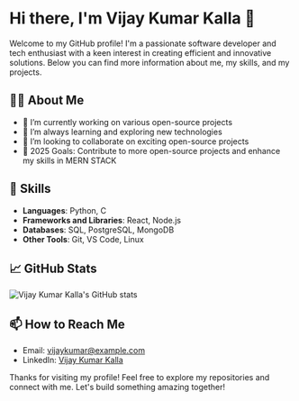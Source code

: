 # Hi there, I'm Vijay Kumar Kalla 👋

Welcome to my GitHub profile! I'm a passionate software developer and tech enthusiast with a keen interest in creating efficient and innovative solutions. Below you can find more information about me, my skills, and my projects.

## 🧑‍💻 About Me

- 🔭 I’m currently working on various open-source projects
- 🌱 I’m always learning and exploring new technologies
- 👯 I’m looking to collaborate on exciting open-source projects
- 🥅 2025 Goals: Contribute to more open-source projects and enhance my skills in MERN STACK


## 🚀 Skills

- **Languages**: Python, C
- **Frameworks and Libraries**: React, Node.js
- **Databases**: SQL, PostgreSQL, MongoDB
- **Other Tools**: Git, VS Code, Linux

## 📈 GitHub Stats

![Vijay Kumar Kalla's GitHub stats](https://github-readme-stats.vercel.app/api?username=VijayKumarKalla&show_icons=true&theme=radical)

## 📫 How to Reach Me

- Email: [vijaykumar@example.com](mailto:vijaylalla96@gmail.com)
- LinkedIn: [Vijay Kumar Kalla](https://www.linkedin.com/in/vijayk-kalla)




Thanks for visiting my profile! Feel free to explore my repositories and connect with me. Let's build something amazing together!

